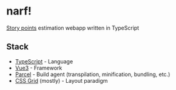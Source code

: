 # narf!

[Story points] estimation webapp written in TypeScript

## Stack

- [TypeScript] - Language
- [Vue3] - Framework
- [Parcel] - Build agent (transpilation, minification, bundling, etc.)
- [CSS Grid] (mostly) - Layout paradigm


[Story points]: https://www.scrum.org/resources/blog/why-do-we-use-story-points-estimating
[TypeScript]: https://typescriptlang.org
[Vue3]: https://vuejs.org
[Parcel]: https://parceljs.org
[CSS Grid]: https://developer.mozilla.org/en-US/docs/Web/CSS/CSS_Grid_Layout
